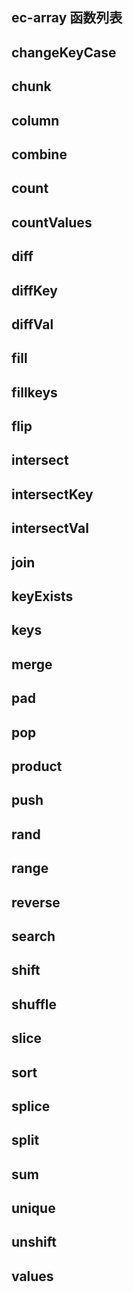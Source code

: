 ec-array 函数列表
-----------------

## changeKeyCase
## chunk
## column
## ​combine
## count
## ​countValues
## diff
## diffKey
## diffVal
## ​fill
## ​fillkeys
## ​flip
## intersect
## intersectKey
## intersectVal
## join
## ​keyExists
## ​keys
## ​merge
## pad
## pop
## product
## push
## ​rand
## range
## reverse
## search
## ​shift
## shuffle
## slice
## sort
## splice
## split
## sum
## unique
## unshift
## ​values